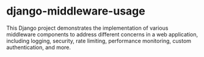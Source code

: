# django-middleware-usage
This Django project demonstrates the implementation of various middleware components to address different concerns in a web application, including logging, security, rate limiting, performance monitoring, custom authentication, and more.
